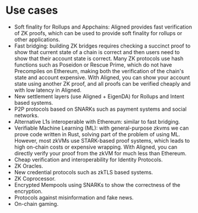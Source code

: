 # Use cases

- Soft finality for Rollups and Appchains: Aligned provides fast verification of ZK proofs, which can be used to provide soft finality for rollups or other applications.
- Fast bridging: building ZK bridges requires checking a succinct proof to show that current state of a chain is correct and then users need to show that their account state is correct. Many ZK protocols use hash functions such as Poseidon or Rescue Prime, which do not have Precompiles on Ethereum, making both the verification of the chain's state and account expensive. With Aligned, you can show your account state using another ZK proof, and all proofs can be verified cheaply and with low latency in Aligned.
- New settlement layers (use Aligned + EigenDA) for Rollups and Intent based systems.
- P2P protocols based on SNARKs such as payment systems and social networks.
- Alternative L1s interoperable with Ethereum: similar to fast bridging.
- Verifiable Machine Learning (ML): with general-purpose zkvms we can prove code written in Rust, solving part of the problem of using ML. However, most zkVMs use STARK-based proof systems, which leads to high on-chain costs or expensive wrapping. With Aligned, you can directly verify your proof from the zkVM for much less than Ethereum.
- Cheap verification and interoperability for Identity Protocols. 
- ZK Oracles.
- New credential protocols such as zkTLS based systems. 
- ZK Coprocessor.  
- Encrypted Mempools using SNARKs to show the correctness of the encryption.
- Protocols against misinformation and fake news.  
- On-chain gaming.
